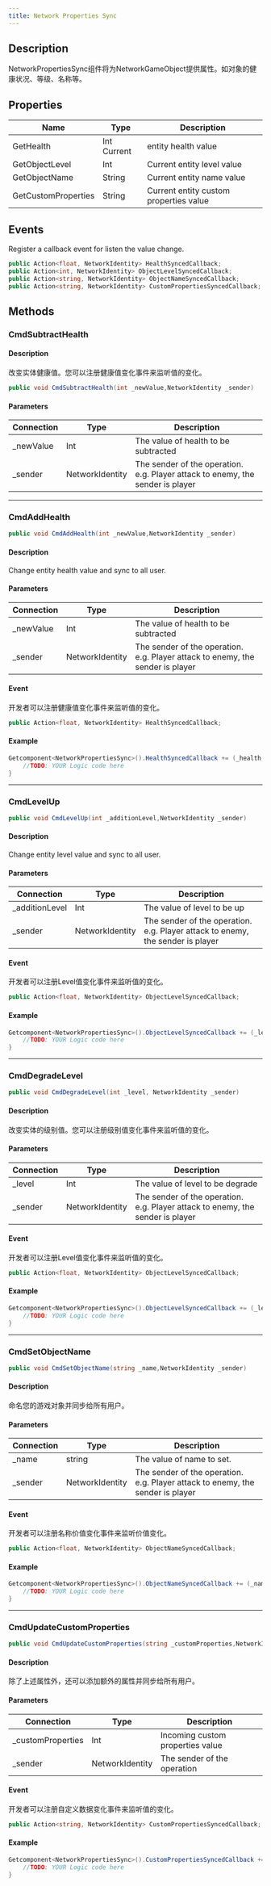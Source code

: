 ```yaml
---
title: Network Properties Sync
---
```


## Description

NetworkPropertiesSync组件将为NetworkGameObject提供属性。如对象的健康状况、等级、名称等。


## Properties

| Name                | Type        | Description                            |
| ------------------- | ----------- | -------------------------------------- |
| GetHealth           | Int Current | entity health value                    |
| GetObjectLevel      | Int         | Current entity level value             |
| GetObjectName       | String      | Current entity name value              |
| GetCustomProperties | String      | Current entity custom properties value |

## Events

Register a callback event for listen the value change.

```cs
public Action<float, NetworkIdentity> HealthSyncedCallback;
public Action<int, NetworkIdentity> ObjectLevelSyncedCallback;
public Action<string, NetworkIdentity> ObjectNameSyncedCallback;
public Action<string, NetworkIdentity> CustomPropertiesSyncedCallback;
```

## Methods

### CmdSubtractHealth

#### Description

改变实体健康值。您可以注册健康值变化事件来监听值的变化。


```cs
public void CmdSubtractHealth(int _newValue,NetworkIdentity _sender)
```

#### Parameters

| Connection | Type            | Description                                                                    |
| ---------- | --------------- | ------------------------------------------------------------------------------ |
| \_newValue | Int             | The value of health to be subtracted                                           |
| \_sender   | NetworkIdentity | The sender of the operation. e.g. Player attack to enemy, the sender is player |

---

### CmdAddHealth

```cs
public void CmdAddHealth(int _newValue,NetworkIdentity _sender)
```

#### Description

Change entity health value and sync to all user.

#### Parameters

| Connection | Type            | Description                                                                    |
| ---------- | --------------- | ------------------------------------------------------------------------------ |
| \_newValue | Int             | The value of health to be subtracted                                           |
| \_sender   | NetworkIdentity | The sender of the operation. e.g. Player attack to enemy, the sender is player |

#### Event

开发者可以注册健康值变化事件来监听值的变化。


```cs
public Action<float, NetworkIdentity> HealthSyncedCallback;
```

#### Example

```cs
Getcomponent<NetworkPropertiesSync>().HealthSyncedCallback += (_health,_sender)=>{
    //TODO: YOUR Logic code here
}
```

---

### CmdLevelUp

```cs
public void CmdLevelUp(int _additionLevel,NetworkIdentity _sender)
```

#### Description

Change entity level value and sync to all user.

#### Parameters

| Connection      | Type            | Description                                                                    |
| --------------- | --------------- | ------------------------------------------------------------------------------ |
| \_additionLevel | Int             | The value of level to be up                                                    |
| \_sender        | NetworkIdentity | The sender of the operation. e.g. Player attack to enemy, the sender is player |

#### Event

开发者可以注册Level值变化事件来监听值的变化。


```cs
public Action<float, NetworkIdentity> ObjectLevelSyncedCallback;
```

#### Example

```cs
Getcomponent<NetworkPropertiesSync>().ObjectLevelSyncedCallback += (_level_,_sender)=>{
    //TODO: YOUR Logic code here
}
```

---

### CmdDegradeLevel

```cs
public void CmdDegradeLevel(int _level, NetworkIdentity _sender)
```

#### Description

改变实体的级别值。您可以注册级别值变化事件来监听值的变化。


#### Parameters

| Connection | Type            | Description                                                                    |
| ---------- | --------------- | ------------------------------------------------------------------------------ |
| \_level    | Int             | The value of level to be degrade                                               |
| \_sender   | NetworkIdentity | The sender of the operation. e.g. Player attack to enemy, the sender is player |

#### Event

开发者可以注册Level值变化事件来监听值的变化。


```cs
public Action<float, NetworkIdentity> ObjectLevelSyncedCallback;
```

#### Example

```cs
Getcomponent<NetworkPropertiesSync>().ObjectLevelSyncedCallback += (_level_,_sender)=>{
    //TODO: YOUR Logic code here
}
```

---

### CmdSetObjectName

```cs
public void CmdSetObjectName(string _name,NetworkIdentity _sender)
```

#### Description

命名您的游戏对象并同步给所有用户。


#### Parameters

| Connection | Type            | Description                                                                    |
| ---------- | --------------- | ------------------------------------------------------------------------------ |
| \_name     | string          | The value of name to set.                                                      |
| \_sender   | NetworkIdentity | The sender of the operation. e.g. Player attack to enemy, the sender is player |

#### Event

开发者可以注册名称价值变化事件来监听价值变化。


```cs
public Action<float, NetworkIdentity> ObjectNameSyncedCallback;
```

#### Example

```cs
Getcomponent<NetworkPropertiesSync>().ObjectNameSyncedCallback += (_name_,_sender)=>{
    //TODO: YOUR Logic code here
}
```

---

### CmdUpdateCustomProperties

```cs
public void CmdUpdateCustomProperties(string _customProperties,NetworkIdentity _sender)
```

#### Description

除了上述属性外，还可以添加额外的属性并同步给所有用户。


#### Parameters

| Connection         | Type            | Description                      |
| ------------------ | --------------- | -------------------------------- |
| \_customProperties | Int             | Incoming custom properties value |
| \_sender           | NetworkIdentity | The sender of the operation      |

#### Event

开发者可以注册自定义数据变化事件来监听值的变化。


```cs
public Action<string, NetworkIdentity> CustomPropertiesSyncedCallback;
```

#### Example

```cs
Getcomponent<NetworkPropertiesSync>().CustomPropertiesSyncedCallback += (_customdata,_sender)=>{
    //TODO: YOUR Logic code here
}
```
